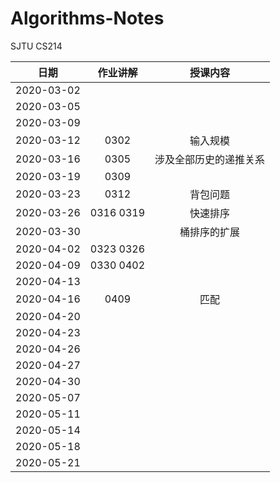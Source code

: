 # Algorithms-Notes
SJTU CS214

| 日期 | 作业讲解 | 授课内容 |
| :--: | :------: | :------: |
| 2020-03-02 | | |
| 2020-03-05 | | |
| 2020-03-09 | | |
| 2020-03-12 | 0302 | 输入规模 |
| 2020-03-16 | 0305 | 涉及全部历史的递推关系 |
| 2020-03-19 | 0309 | |
| 2020-03-23 | 0312 | 背包问题 |
| 2020-03-26 | 0316 0319 | 快速排序 |
| 2020-03-30 | | 桶排序的扩展 |
| 2020-04-02 | 0323 0326 | |
| 2020-04-09 | 0330 0402 | |
| 2020-04-13 | | |
| 2020-04-16 | 0409 | 匹配 |
| 2020-04-20 | | |
| 2020-04-23 | | |
| 2020-04-26 | | |
| 2020-04-27 | | |
| 2020-04-30 | | |
| 2020-05-07 | | |
| 2020-05-11 | | |
| 2020-05-14 | | |
| 2020-05-18 | | |
| 2020-05-21 | | |
